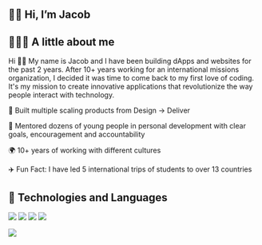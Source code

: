 ## 👋🏻 Hi, I’m Jacob
## 👨🏼‍💻 A little about me
Hi 👋🏻 My name is Jacob and I have been building dApps and websites for the past 2 years. After 10+ years working for an international missions organization, I decided it was time to come back to my first love of coding. It's my mission to create innovative applications that revolutionize the way people interact with technology.

🧰 Built multiple scaling products from Design -> Deliver

🤝 Mentored dozens of young people in personal development with clear goals, encouragement and accountability

🌍 10+ years of working with different cultures

✈️ Fun Fact: I have led 5 international trips of students to over 13 countries

## 🔧 Technologies and Languages 

![](https://img.shields.io/badge/-Next.js-FFFFFF?logo=nextdotjs&logoColor=black&style=flat)
![](https://img.shields.io/badge/-Solidity-363636?logo=solidity&logoColor=black&style=flat)
![](https://img.shields.io/badge/-TypeScript-3178c6?logo=typescript&logoColor=white&style=flat)
![](https://img.shields.io/badge/-TailwindCSS-06B6D4?logo=tailwindcss&logoColor=white&style=flat)

![](https://img.shields.io/twitter/follow/jacobvs_eth?style=social)
